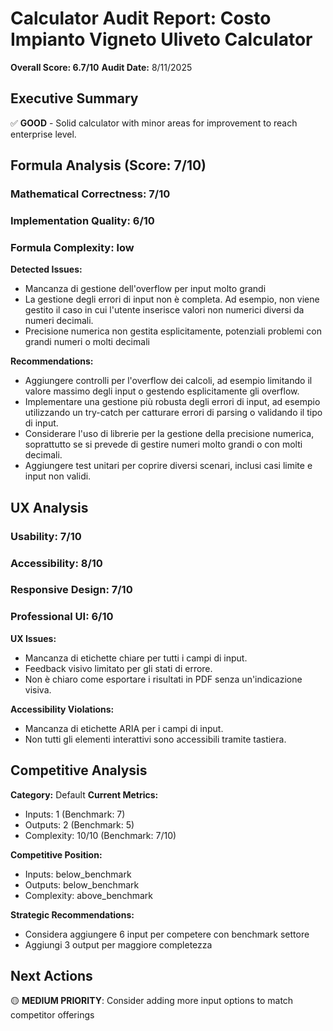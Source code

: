 # Calculator Audit Report: Costo Impianto Vigneto Uliveto Calculator

**Overall Score: 6.7/10**
**Audit Date:** 8/11/2025

## Executive Summary

✅ **GOOD** - Solid calculator with minor areas for improvement to reach enterprise level.

## Formula Analysis (Score: 7/10)

### Mathematical Correctness: 7/10
### Implementation Quality: 6/10
### Formula Complexity: low

**Detected Issues:**
- Mancanza di gestione dell'overflow per input molto grandi
- La gestione degli errori di input non è completa. Ad esempio, non viene gestito il caso in cui l'utente inserisce valori non numerici diversi da numeri decimali.
- Precisione numerica non gestita esplicitamente, potenziali problemi con grandi numeri o molti decimali

**Recommendations:**
- Aggiungere controlli per l'overflow dei calcoli, ad esempio limitando il valore massimo degli input o gestendo esplicitamente gli overflow.
- Implementare una gestione più robusta degli errori di input, ad esempio utilizzando un try-catch per catturare errori di parsing o validando il tipo di input.
- Considerare l'uso di librerie per la gestione della precisione numerica, soprattutto se si prevede di gestire numeri molto grandi o con molti decimali.
- Aggiungere test unitari per coprire diversi scenari, inclusi casi limite e input non validi.

## UX Analysis

### Usability: 7/10
### Accessibility: 8/10  
### Responsive Design: 7/10
### Professional UI: 6/10

**UX Issues:**
- Mancanza di etichette chiare per tutti i campi di input.
- Feedback visivo limitato per gli stati di errore.
- Non è chiaro come esportare i risultati in PDF senza un'indicazione visiva.

**Accessibility Violations:**
- Mancanza di etichette ARIA per i campi di input.
- Non tutti gli elementi interattivi sono accessibili tramite tastiera.

## Competitive Analysis

**Category:** Default
**Current Metrics:**
- Inputs: 1 (Benchmark: 7)
- Outputs: 2 (Benchmark: 5)
- Complexity: 10/10 (Benchmark: 7/10)

**Competitive Position:**
- Inputs: below_benchmark
- Outputs: below_benchmark  
- Complexity: above_benchmark

**Strategic Recommendations:**
- Considera aggiungere 6 input per competere con benchmark settore
- Aggiungi 3 output per maggiore completezza

## Next Actions

🟡 **MEDIUM PRIORITY**: Consider adding more input options to match competitor offerings
